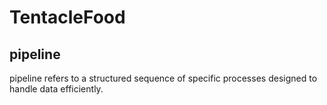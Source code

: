 # TentacleFood
## pipeline
pipeline refers to a structured sequence of specific processes designed to handle data efficiently.<br>

